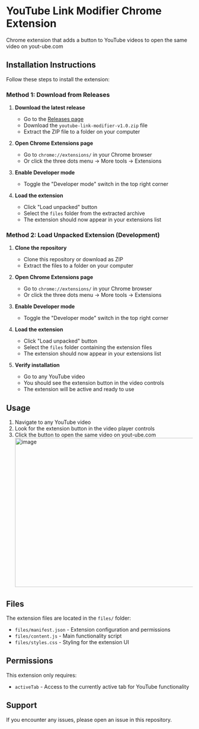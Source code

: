 # YouTube Link Modifier Chrome Extension

Chrome extension that adds a button to YouTube videos to open the same video on yout-ube.com

## Installation Instructions

Follow these steps to install the extension:

### Method 1: Download from Releases

1. **Download the latest release**
   - Go to the [Releases page](../../releases)
   - Download the `youtube-link-modifier-v1.0.zip` file
   - Extract the ZIP file to a folder on your computer

2. **Open Chrome Extensions page**
   - Go to `chrome://extensions/` in your Chrome browser
   - Or click the three dots menu → More tools → Extensions

3. **Enable Developer mode**
   - Toggle the "Developer mode" switch in the top right corner

4. **Load the extension**
   - Click "Load unpacked" button
   - Select the `files` folder from the extracted archive
   - The extension should now appear in your extensions list

### Method 2: Load Unpacked Extension (Development)

1. **Clone the repository**
   - Clone this repository or download as ZIP
   - Extract the files to a folder on your computer

2. **Open Chrome Extensions page**
   - Go to `chrome://extensions/` in your Chrome browser
   - Or click the three dots menu → More tools → Extensions

3. **Enable Developer mode**
   - Toggle the "Developer mode" switch in the top right corner

4. **Load the extension**
   - Click "Load unpacked" button
   - Select the `files` folder containing the extension files
   - The extension should now appear in your extensions list

5. **Verify installation**
   - Go to any YouTube video
   - You should see the extension button in the video controls
   - The extension will be active and ready to use

## Usage

1. Navigate to any YouTube video
2. Look for the extension button in the video player controls
3. Click the button to open the same video on yout-ube.com <img width="1776" height="402" alt="image" src="https://github.com/user-attachments/assets/ae13251d-7338-4b16-8459-cbd6f513fc4b" />

## Files

The extension files are located in the `files/` folder:

- `files/manifest.json` - Extension configuration and permissions
- `files/content.js` - Main functionality script
- `files/styles.css` - Styling for the extension UI

## Permissions

This extension only requires:
- `activeTab` - Access to the currently active tab for YouTube functionality

## Support

If you encounter any issues, please open an issue in this repository.
